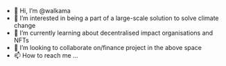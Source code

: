 - 👋 Hi, I’m @walkama
- 👀 I’m interested in being a part of a large-scale solution to solve climate change
- 🌱 I’m currently learning about decentralised impact organisations and NFTs
- 💞️ I’m looking to collaborate on/finance project in the above space
- 📫 How to reach me ...

<!---
walkama/walkama is a ✨ special ✨ repository because its `README.md` (this file) appears on your GitHub profile.
You can click the Preview link to take a look at your changes.
--->
